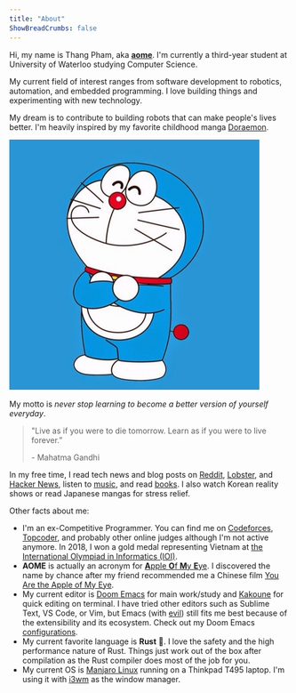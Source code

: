 ```yaml
---
title: "About"
ShowBreadCrumbs: false
---
```


Hi, my name is Thang Pham, aka [**aome**](github.com/aome510). I'm currently a third-year student at University of Waterloo studying Computer Science.

My current field of interest ranges from software development to robotics, automation, and embedded programming. I love building things and experimenting with new technology.

My dream is to contribute to building robots that can make people's lives better. I'm heavily inspired by my favorite childhood manga [Doraemon](https://doraemon.fandom.com/wiki/Doraemon_Wiki).

![Doraemon](doraemon.jpg)

My motto is _never stop learning to become a better version of yourself everyday_.

> "Live as if you were to die tomorrow. Learn as if you were to live forever.”
>
> \- Mahatma Gandhi

In my free time, I read tech news and blog posts on [Reddit](old.reddit.com/), [Lobster](lobste.rs/), and [Hacker News](https://news.ycombinator.com/), listen to [music](https://open.spotify.com/user/31bewedqaetpovv3yqnw44jtphsy), and read [books](https://www.goodreads.com/review/list/132793035-thang-pham). I also watch Korean reality shows or read Japanese mangas for stress relief.

Other facts about me:

- I'm an ex-Competitive Programmer. You can find me on [Codeforces](https://codeforces.com/profile/AomeII), [Topcoder](https://www.topcoder.com/members/aome), and probably other online judges although I'm not active anymore. In 2018, I won a gold medal representing Vietnam at [the International Olympiad in Informatics (IOI)](http://stats.ioinformatics.org/people/6729).
- **AOME** is actually an acronym for [**A**pple **O**f **M**y **E**ye](https://en.wikipedia.org/wiki/Apple_of_my_eye). I discovered the name by chance after my friend recommended me a Chinese film [You Are the Apple of My Eye](https://en.wikipedia.org/wiki/You_Are_the_Apple_of_My_Eye).
- My current editor is [Doom Emacs](https://github.com/hlissner/doom-emacs) for main work/study and [Kakoune](https://github.com/mawww/kakoune) for quick editing on terminal. I have tried other editors such as Sublime Text, VS Code, or Vim, but Emacs (with [evil](https://github.com/emacs-evil/evil)) still fits me best because of the extensibility and its ecosystem. Check out my Doom Emacs [configurations](https://github.com/aome510/my-config-files/tree/master/.doom.d).
- My current favorite language is **Rust** 🦀. I love the safety and the high performance nature of Rust. Things just work out of the box after compilation as the Rust compiler does most of the job for you.
- My current OS is [Manjaro Linux](https://en.wikipedia.org/wiki/Manjaro) running on a Thinkpad T495 laptop. I'm using it with [i3wm](https://i3wm.org/) as the window manager.
